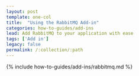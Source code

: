 ```yaml
---
layout: post
template: one-col
title:  "Using the RabbitMQ Add-in"
categories: how-to-guides/add-ins
lead: Add RabbitMQ to your application with ease
tags: ['Add in']
legacy: false
permalink: /:collection/:path
---
```



{% include how-to-guides/add-ins/rabbitmq.md %}